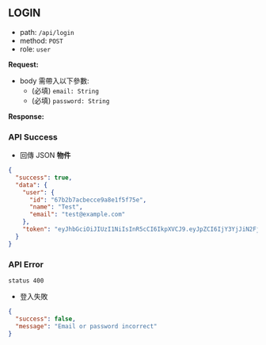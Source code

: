 ## LOGIN

- path: `/api/login`
- method: `POST`
- role: `user`

**Request:**

- body 需帶入以下參數:
  - (必填) `email: String`
  - (必填) `password: String`

**Response:**

### API Success

- 回傳 JSON **物件**

```json
{
  "success": true,
  "data": {
    "user": {
      "id": "67b2b7acbecce9a8e1f5f75e",
      "name": "Test",
      "email": "test@example.com"
    },
    "token": "eyJhbGciOiJIUzI1NiIsInR5cCI6IkpXVCJ9.eyJpZCI6IjY3YjJiN2FjYmVjY2U5YThlMWY1Zjc1ZSIsIm5hbWUiOiJUZXN0IiwiZW1haWwiOiJ0ZXN0QGV4YW1wbGUuY29tIiwiaWF0IjoxNzQxMjI3NTg1LCJleHAiOjE3NDE4MzIzODV9.UlgD2ucFABqOZPLDvVvftSYNYV_RirVgkJxXEVrNI20"
  }
}
```

### API Error

`status 400`

- 登入失敗

```json
{
  "success": false,
  "message": "Email or password incorrect"
}
```
